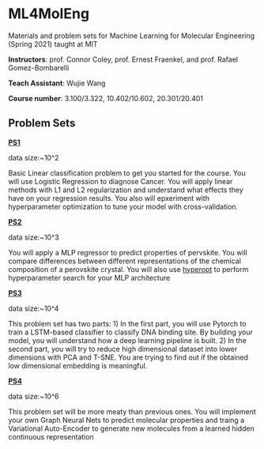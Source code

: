 # ML4MolEng

Materials and problem sets for Machine Learning for Molecular Engineering (Spring 2021) taught at MIT

**Instructors**: prof. Connor Coley, prof. Ernest Fraenkel, and prof. Rafael Gomez-Bombarelli 

**Teach Assistant**: Wujie Wang

**Course number**: 3.100/3.322, 10.402/10.602, 20.301/20.401

## Problem Sets

[**PS1**](https://github.com/wwang2/ML4MolEng/blob/master/psets/ps1/MLMOL_Spring_2021_PS1.pdf)

data size:~10^2

Basic Linear classification problem to get you started for the course. You will use Logistic Regression to diagnose Cancer. You will apply linear methods with L1 and L2 regularization and understand what effects they have on your regression results. You also will epxeriment with hyperparameter optimization to tune your model with cross-validation. 

[**PS2**](https://github.com/wwang2/ML4MolEng/blob/master/psets/ps1/MLMOL_Spring_2021_PS2.pdf) 

data size:~10^3

You will apply a MLP regressor to predict properties of pervskite. You will compare differences between different representations of the chemical composition of a perovskite crystal. You will also use [hyperopt](https://github.com/hyperopt/hyperopt) to perform hyperparameter search for your MLP architecture

[**PS3**](https://github.com/wwang2/ML4MolEng/blob/master/psets/ps1/MLMOL_Spring_2021_PS3.pdf)

data size:~10^4

This problem set has two parts: 1) In the first part, you will use Pytorch to train a LSTM-based classifier to classify DNA binding site. By building your model, you will understand how a deep learning pipeline is built. 2) In the second part, you will try to reduce high dimensional dataset into lower dimensions with PCA and T-SNE. You are trying to find out if the obtained low dimensional embedding is meaningful. 

[**PS4**](https://github.com/wwang2/ML4MolEng/blob/master/psets/ps1/MLMOL_Spring_2021_PS4.pdf)

data size:~10^6

This problem set will be more meaty than previous ones. You will implement your own Graph Neural Nets to predict molecular properties and traing a Variational Auto-Encoder to generate new molecules from a learned hidden continuous representation 


